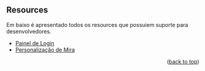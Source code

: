 ## Resources

Em baixo é apresentado todos os resources que possuiem suporte para desenvolvedores.

* [Painel de Login](https://choosealicense.com)
* [Personalização de Mira](https://www.webpagefx.com/tools/emoji-cheat-sheet)

<p align="right">(<a href="#readme-top">back to top</a>)</p>

